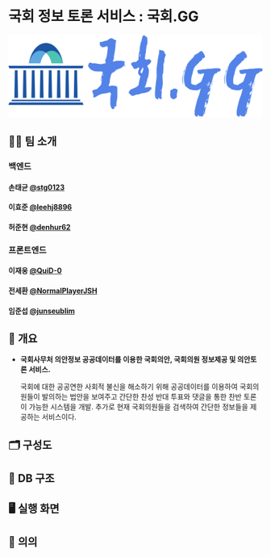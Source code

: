 # 국회 정보 토론 서비스 : 국회.GG

<img src="./resources/logo.png"/>

## 🧑‍💻 팀 소개

### 백엔드

#### 손태균 [@stg0123](https://github.com/stg0123)
#### 이효준 [@leehj8896](https://github.com/leehj8896)
#### 허준현 [@denhur62](https://github.com/denhur62)

### 프론트엔드
#### 이재웅 [@QuiD-0](https://github.com/QuiD-0)
#### 전세환 [@NormalPlayerJSH](https://github.com/NormalPlayerJSH)
#### 임준섭 [@junseublim](https://github.com/junseublim)


## 📄 개요

- **국회사무처 의안정보 공공데이터를 이용한 국회의안, 국회의원 정보제공 및 의안토론 서비스.**

    국회에 대한 공공연한 사회적 불신을 해소하기 위해 공공데이터를 이용하여 국회의원들이 발의하는 법안을 보여주고 간단한 찬성 반대 투표와 댓글을 통한 찬반 토론이 가능한 시스템을 개발. 추가로 현재 국회의원들을 검색하여 간단한 정보들을 제공하는 서비스이다.


## 🗂 구성도

## 📔 DB 구조

## 🖥 실행 화면

## 📍 의의

